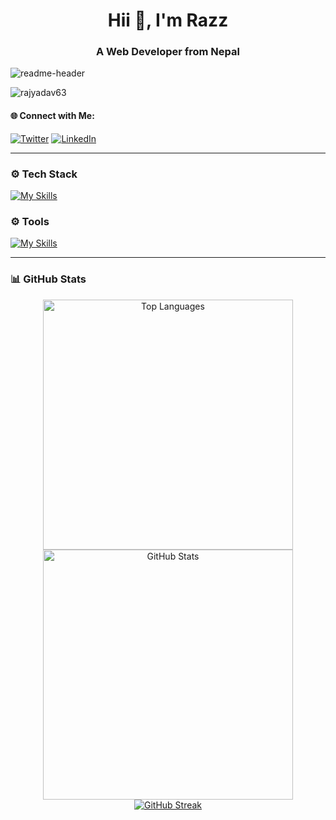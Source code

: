 <h1 align="center">Hii 👋, I'm Razz</h1>

<h3 align="center">A Web Developer from Nepal</h3>

![readme-header](headerfixed.jpg)

<p align="left">
  <img src="https://komarev.com/ghpvc/?username=rajyadav63&label=Profile%20views&color=0e75b6&style=flat" alt="rajyadav63" />
</p>

<h4>🌐 Connect with Me:</h4>

[![Twitter](https://skillicons.dev/icons?i=twitter)](https://twitter.com/rajyadav63)
[![LinkedIn](https://skillicons.dev/icons?i=linkedin)](https://www.linkedin.com/in/rajyadav63/)




---

### ⚙️ Tech Stack

[![My Skills](https://skillicons.dev/icons?i=js,java,react,tailwind,nodejs,express,mongodb,mysql,html,css,&theme=light)](https://skills.thijs.gg)

### ⚙️ Tools

[![My Skills](https://skillicons.dev/icons?i=linux,vscode,git,github,postman,npm,notion,figma,vite,vercel&theme=light)](https://skills.thijs.gg)

---

### 📊 GitHub Stats
<div align="center">

  <a href="https://github.com/rajyadav63">
    <img alt="Top Languages" src="https://readme-stats.warengonzaga.com/api/top-langs?username=rajyadav63&layout=compact&theme=radical" width="400px"/>
  </a>

  <a href="https://github.com/rajyadav63">
    <img alt="GitHub Stats" src="https://readme-stats.warengonzaga.com/api?username=rajyadav63&show_icons=true&count_private=true&theme=radical" width="400px"/>
  </a>

  <br/>

  <a href="https://github.com/rajyadav63">
    <img alt="GitHub Streak" src="https://streak-stats.demolab.com?user=rajyadav63&theme=radical&border_radius=2.5"/>
  </a>

</div>




